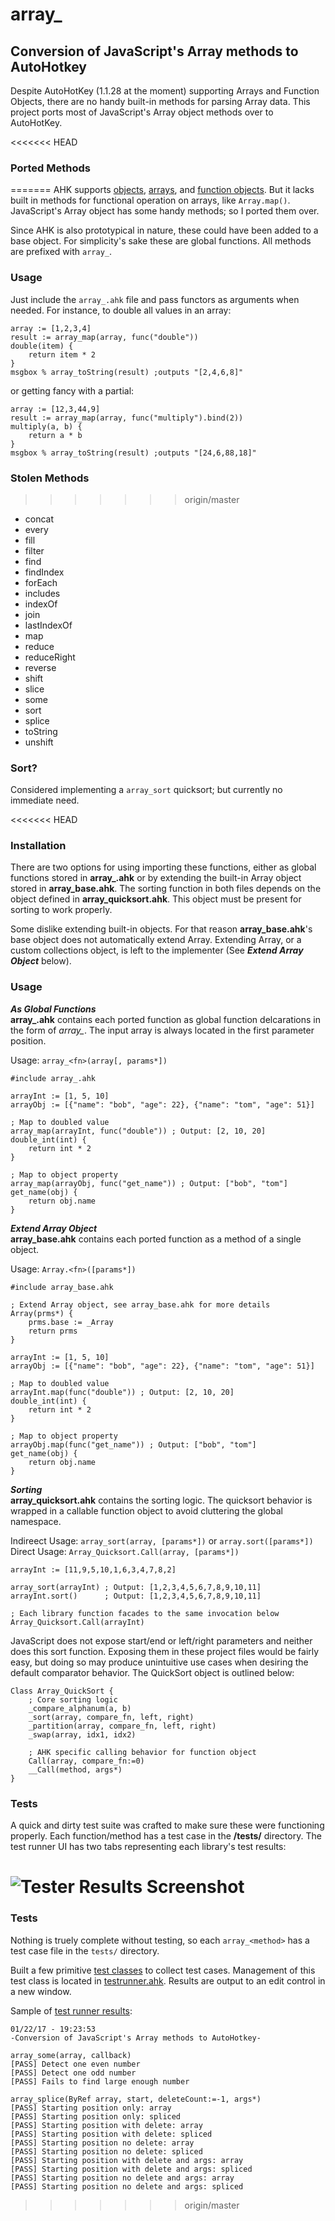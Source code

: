 # array_
## Conversion of JavaScript's Array methods to AutoHotkey

Despite AutoHotKey (1.1.28 at the moment) supporting Arrays and Function Objects, there are no handy built-in methods for parsing Array data. This project ports most of JavaScript's Array object methods over to AutoHotKey.

<<<<<<< HEAD
### Ported Methods
=======
AHK supports [objects](https://autohotkey.com/docs/objects/Object.htm), [arrays](https://autohotkey.com/docs/Objects.htm#Table_of_Contents), and [function objects](https://autohotkey.com/docs/objects/Functor.htm). But it lacks built in methods for functional operation on arrays, like `Array.map()`. JavaScript's Array object has some handy methods; so I ported them over.

Since AHK is also prototypical in nature, these could have been added to a base object. For simplicity's sake these are global functions. All methods are prefixed with `array_`.

### Usage

Just include the `array_.ahk` file and pass functors as arguments when needed. For instance, to double all values in an array:

    array := [1,2,3,4]
    result := array_map(array, func("double"))
    double(item) {
    	return item * 2
    }
    msgbox % array_toString(result) ;outputs "[2,4,6,8]"

or getting fancy with a partial:

    array := [12,3,44,9]
    result := array_map(array, func("multiply").bind(2))
    multiply(a, b) {
    	return a * b
    }
    msgbox % array_toString(result) ;outputs "[24,6,88,18]"
    

### Stolen Methods

>>>>>>> origin/master
* concat
* every
* fill
* filter
* find
* findIndex
* forEach
* includes
* indexOf
* join
* lastIndexOf
* map
* reduce
* reduceRight
* reverse
* shift
* slice
* some
* sort
* splice
* toString
* unshift

### Sort?
Considered implementing a `array_sort` quicksort; but currently no immediate need.

<<<<<<< HEAD
### Installation
There are two options for using importing these functions, either as global functions stored in **array_.ahk** or by extending the built-in Array object stored in **array_base.ahk**. The sorting function in both files depends on the object defined in **array_quicksort.ahk**. This object must be present for sorting to work properly.

Some dislike extending built-in objects. For that reason **array_base.ahk**'s base object does not automatically extend Array. Extending Array, or a custom collections object, is left to the implementer (See _**Extend Array Object**_  below).

### Usage
_**As Global Functions**_  
**array_.ahk** contains each ported function as global function delcarations in the form of *array_<func>*. The input array is always located in the first parameter position.

Usage: `array_<fn>(array[, params*])`
```autohotkey
#include array_.ahk

arrayInt := [1, 5, 10]
arrayObj := [{"name": "bob", "age": 22}, {"name": "tom", "age": 51}]

; Map to doubled value
array_map(arrayInt, func("double")) ; Output: [2, 10, 20]
double_int(int) {
    return int * 2
}

; Map to object property
array_map(arrayObj, func("get_name")) ; Output: ["bob", "tom"]
get_name(obj) {
    return obj.name
}
```

_**Extend Array Object**_  
**array_base.ahk** contains each ported function as a method of a single object.

Usage: `Array.<fn>([params*])`
```autohotkey
#include array_base.ahk

; Extend Array object, see array_base.ahk for more details
Array(prms*) {
    prms.base := _Array
    return prms
}

arrayInt := [1, 5, 10]
arrayObj := [{"name": "bob", "age": 22}, {"name": "tom", "age": 51}]

; Map to doubled value
arrayInt.map(func("double")) ; Output: [2, 10, 20]
double_int(int) {
    return int * 2
}

; Map to object property
arrayObj.map(func("get_name")) ; Output: ["bob", "tom"]
get_name(obj) {
    return obj.name
}
```

_**Sorting**_  
**array_quicksort.ahk** contains the sorting logic. The quicksort behavior is wrapped in a callable function object to avoid cluttering the global namespace.

Indireect Usage: `array_sort(array, [params*])` or `array.sort([params*])`  
Direct Usage: `Array_Quicksort.Call(array, [params*])`
```autohotkey
arrayInt := [11,9,5,10,1,6,3,4,7,8,2]

array_sort(arrayInt) ; Output: [1,2,3,4,5,6,7,8,9,10,11]
arrayInt.sort()      ; Output: [1,2,3,4,5,6,7,8,9,10,11]

; Each library function facades to the same invocation below
Array_Quicksort.Call(arrayInt)
```

JavaScript does not expose start/end or left/right parameters and neither does this sort function. Exposing them in these project files would be fairly easy, but doing so may produce unintuitive use cases when desiring the default comparator behavior.
The QuickSort object is outlined below:

```autohotkey
Class Array_QuickSort {
    ; Core sorting logic
    _compare_alphanum(a, b)
    _sort(array, compare_fn, left, right)
    _partition(array, compare_fn, left, right)
    _swap(array, idx1, idx2)

    ; AHK specific calling behavior for function object
    Call(array, compare_fn:=0)
    __Call(method, args*)
}
```

### Tests
A quick and dirty test suite was crafted to make sure these were functioning properly. Each function/method has a test case in the **/tests/** directory. The test runner UI has two tabs representing each library's test results:

![Tester Results Screenshot](tester/ui_preview.png)
=======
### Tests
Nothing is truely complete without testing, so each `array_<method>` has a test case file in the `tests/` directory.

Built a few primitive [test classes](test_suite/tester.ahk) to collect test cases. Management of this test class is located in [testrunner.ahk](testrunner.ahk). Results are output to an edit control in a new window.

Sample of [test runner results](testrunner_results.txt):

    01/22/17 - 19:23:53
    -Conversion of JavaScript's Array methods to AutoHotkey-
    
    array_some(array, callback)
    [PASS] Detect one even number
    [PASS] Detect one odd number
    [PASS] Fails to find large enough number
    
    array_splice(ByRef array, start, deleteCount:=-1, args*)
    [PASS] Starting position only: array
    [PASS] Starting position only: spliced
    [PASS] Starting position with delete: array
    [PASS] Starting position with delete: spliced
    [PASS] Starting position no delete: array
    [PASS] Starting position no delete: spliced
    [PASS] Starting position with delete and args: array
    [PASS] Starting position with delete and args: spliced
    [PASS] Starting position no delete and args: array
    [PASS] Starting position no delete and args: spliced
>>>>>>> origin/master
